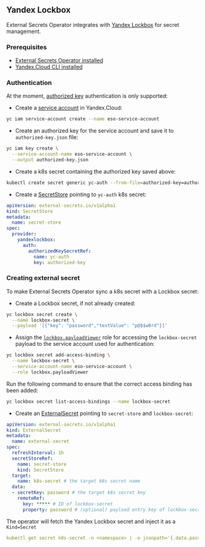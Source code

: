 ## Yandex Lockbox

External Secrets Operator integrates with [Yandex Lockbox](https://cloud.yandex.com/docs/lockbox/)
for secret management.

### Prerequisites
* [External Secrets Operator installed](../guides-getting-started/#installing-with-helm)
* [Yandex.Cloud CLI installed](https://cloud.yandex.com/docs/cli/quickstart)

### Authentication
At the moment, [authorized key](https://cloud.yandex.com/docs/iam/concepts/authorization/key) authentication is only supported:

* Create a [service account](https://cloud.yandex.com/docs/iam/concepts/users/service-accounts) in Yandex.Cloud:
```bash
yc iam service-account create --name eso-service-account
```
* Create an authorized key for the service account and save it to `authorized-key.json` file:
```bash
yc iam key create \
  --service-account-name eso-service-account \
  --output authorized-key.json
```
* Create a k8s secret containing the authorized key saved above:
```bash
kubectl create secret generic yc-auth --from-file=authorized-key=authorized-key.json
```
* Create a [SecretStore](../api-secretstore/) pointing to `yc-auth` k8s secret:
```yaml
apiVersion: external-secrets.io/v1alpha1
kind: SecretStore
metadata:
  name: secret-store
spec:
  provider:
    yandexlockbox:
      auth:
        authorizedKeySecretRef:
          name: yc-auth
          key: authorized-key
```

### Creating external secret
To make External Secrets Operator sync a k8s secret with a Lockbox secret:

* Create a Lockbox secret, if not already created:
```bash
yc lockbox secret create \
  --name lockbox-secret \
  --payload '[{"key": "password","textValue": "p@$$w0rd"}]'
```
* Assign the [`lockbox.payloadViewer`](https://cloud.yandex.com/docs/lockbox/security/#roles-list) role
  for accessing the `lockbox-secret` payload to the service account used for authentication:
```bash
yc lockbox secret add-access-binding \
  --name lockbox-secret \
  --service-account-name eso-service-account \
  --role lockbox.payloadViewer
```
Run the following command to ensure that the correct access binding has been added:
```bash
yc lockbox secret list-access-bindings --name lockbox-secret
```
* Create an [ExternalSecret](../api-externalsecret/) pointing to `secret-store` and `lockbox-secret`:
```yaml
apiVersion: external-secrets.io/v1alpha1
kind: ExternalSecret
metadata:
  name: external-secret
spec:
  refreshInterval: 1h
  secretStoreRef:
    name: secret-store
    kind: SecretStore
  target:
    name: k8s-secret # the target k8s secret name
  data:
  - secretKey: password # the target k8s secret key
    remoteRef:
      key: ***** # ID of lockbox-secret
      property: password # (optional) payload entry key of lockbox-secret
```

The operator will fetch the Yandex Lockbox secret and inject it as a `Kind=Secret`
```yaml
kubectl get secret k8s-secret -n <namespace> | -o jsonpath='{.data.password}' | base64 -d
```
